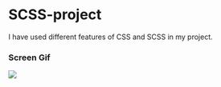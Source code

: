 # SCSS-project

I have used different features of CSS and SCSS in my project.

### Screen Gif

![](screen.gif)
